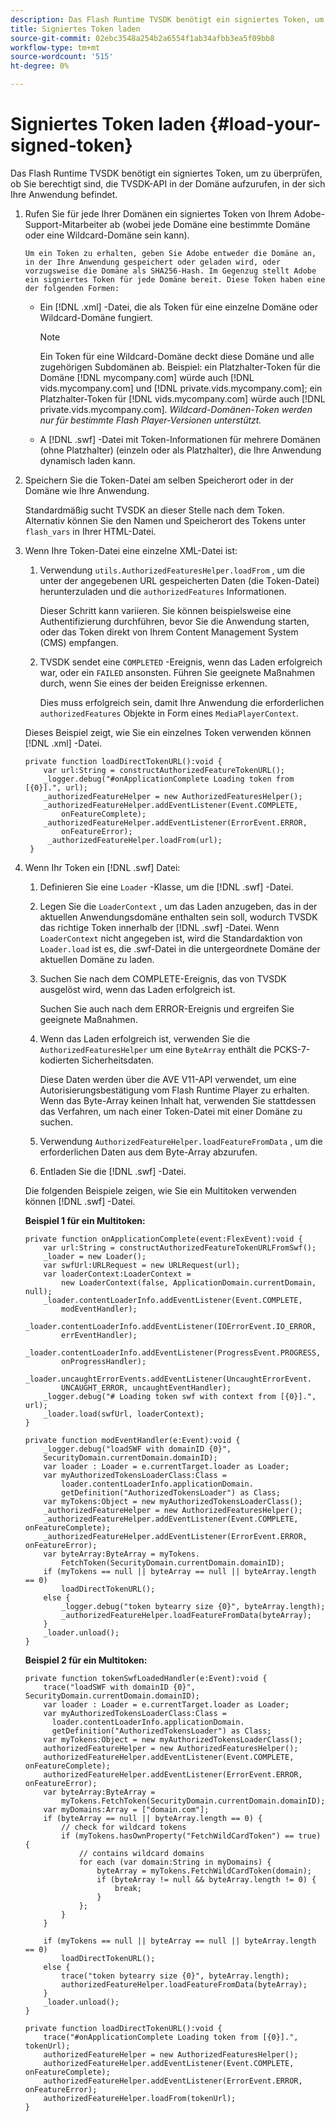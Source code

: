 ```yaml
---
description: Das Flash Runtime TVSDK benötigt ein signiertes Token, um zu überprüfen, ob Sie berechtigt sind, die TVSDK-API in der Domäne aufzurufen, in der sich Ihre Anwendung befindet.
title: Signiertes Token laden
source-git-commit: 02ebc3548a254b2a6554f1ab34afbb3ea5f09bb8
workflow-type: tm+mt
source-wordcount: '515'
ht-degree: 0%

---
```


# Signiertes Token laden {#load-your-signed-token}

Das Flash Runtime TVSDK benötigt ein signiertes Token, um zu überprüfen, ob Sie berechtigt sind, die TVSDK-API in der Domäne aufzurufen, in der sich Ihre Anwendung befindet.

1. Rufen Sie für jede Ihrer Domänen ein signiertes Token von Ihrem Adobe-Support-Mitarbeiter ab (wobei jede Domäne eine bestimmte Domäne oder eine Wildcard-Domäne sein kann).

       Um ein Token zu erhalten, geben Sie Adobe entweder die Domäne an, in der Ihre Anwendung gespeichert oder geladen wird, oder vorzugsweise die Domäne als SHA256-Hash. Im Gegenzug stellt Adobe ein signiertes Token für jede Domäne bereit. Diese Token haben eine der folgenden Formen:
   
   * Ein [!DNL .xml] -Datei, die als Token für eine einzelne Domäne oder Wildcard-Domäne fungiert.

     >[!NOTE]
     >
     >Ein Token für eine Wildcard-Domäne deckt diese Domäne und alle zugehörigen Subdomänen ab. Beispiel: ein Platzhalter-Token für die Domäne [!DNL mycompany.com] würde auch [!DNL vids.mycompany.com] und [!DNL private.vids.mycompany.com]; ein Platzhalter-Token für [!DNL vids.mycompany.com] würde auch [!DNL private.vids.mycompany.com]. *Wildcard-Domänen-Token werden nur für bestimmte Flash Player-Versionen unterstützt.*

   * A [!DNL .swf] -Datei mit Token-Informationen für mehrere Domänen (ohne Platzhalter) (einzeln oder als Platzhalter), die Ihre Anwendung dynamisch laden kann.

1. Speichern Sie die Token-Datei am selben Speicherort oder in der Domäne wie Ihre Anwendung.

   Standardmäßig sucht TVSDK an dieser Stelle nach dem Token. Alternativ können Sie den Namen und Speicherort des Tokens unter `flash_vars` in Ihrer HTML-Datei.
1. Wenn Ihre Token-Datei eine einzelne XML-Datei ist:
   1. Verwendung `utils.AuthorizedFeaturesHelper.loadFrom` , um die unter der angegebenen URL gespeicherten Daten (die Token-Datei) herunterzuladen und die `authorizedFeatures` Informationen.

      Dieser Schritt kann variieren. Sie können beispielsweise eine Authentifizierung durchführen, bevor Sie die Anwendung starten, oder das Token direkt von Ihrem Content Management System (CMS) empfangen.

   1. TVSDK sendet eine `COMPLETED` -Ereignis, wenn das Laden erfolgreich war, oder ein `FAILED` ansonsten. Führen Sie geeignete Maßnahmen durch, wenn Sie eines der beiden Ereignisse erkennen.

      Dies muss erfolgreich sein, damit Ihre Anwendung die erforderlichen `authorizedFeatures` Objekte in Form eines `MediaPlayerContext`.

   Dieses Beispiel zeigt, wie Sie ein einzelnes Token verwenden können [!DNL .xml] -Datei.

   ```
   private function loadDirectTokenURL():void { 
       var url:String = constructAuthorizedFeatureTokenURL(); 
       _logger.debug("#onApplicationComplete Loading token from [{0}].", url); 
       _authorizedFeatureHelper = new AuthorizedFeaturesHelper(); 
       _authorizedFeatureHelper.addEventListener(Event.COMPLETE,  
           onFeatureComplete); 
       _authorizedFeatureHelper.addEventListener(ErrorEvent.ERROR,  
           onFeatureError); 
        _authorizedFeatureHelper.loadFrom(url); 
    }
   ```

1. Wenn Ihr Token ein [!DNL .swf] Datei:
   1. Definieren Sie eine `Loader` -Klasse, um die [!DNL .swf] -Datei.
   1. Legen Sie die `LoaderContext` , um das Laden anzugeben, das in der aktuellen Anwendungsdomäne enthalten sein soll, wodurch TVSDK das richtige Token innerhalb der [!DNL .swf] -Datei. Wenn `LoaderContext` nicht angegeben ist, wird die Standardaktion von `Loader.load` ist es, die .swf-Datei in die untergeordnete Domäne der aktuellen Domäne zu laden.
   1. Suchen Sie nach dem COMPLETE-Ereignis, das von TVSDK ausgelöst wird, wenn das Laden erfolgreich ist.

      Suchen Sie auch nach dem ERROR-Ereignis und ergreifen Sie geeignete Maßnahmen.
   1. Wenn das Laden erfolgreich ist, verwenden Sie die `AuthorizedFeaturesHelper` um eine `ByteArray` enthält die PCKS-7-kodierten Sicherheitsdaten.

      Diese Daten werden über die AVE V11-API verwendet, um eine Autorisierungsbestätigung vom Flash Runtime Player zu erhalten. Wenn das Byte-Array keinen Inhalt hat, verwenden Sie stattdessen das Verfahren, um nach einer Token-Datei mit einer Domäne zu suchen.
   1. Verwendung `AuthorizedFeatureHelper.loadFeatureFromData` , um die erforderlichen Daten aus dem Byte-Array abzurufen.
   1. Entladen Sie die [!DNL .swf] -Datei.

   Die folgenden Beispiele zeigen, wie Sie ein Multitoken verwenden können [!DNL .swf] -Datei.

   **Beispiel 1 für ein Multitoken:**

   ```
   private function onApplicationComplete(event:FlexEvent):void { 
       var url:String = constructAuthorizedFeatureTokenURLFromSwf();   
       _loader = new Loader(); 
       var swfUrl:URLRequest = new URLRequest(url); 
       var loaderContext:LoaderContext =  
           new LoaderContext(false, ApplicationDomain.currentDomain, null); 
       _loader.contentLoaderInfo.addEventListener(Event.COMPLETE,  
           modEventHandler); 
       _loader.contentLoaderInfo.addEventListener(IOErrorEvent.IO_ERROR,  
           errEventHandler); 
       _loader.contentLoaderInfo.addEventListener(ProgressEvent.PROGRESS,  
           onProgressHandler); 
       _loader.uncaughtErrorEvents.addEventListener(UncaughtErrorEvent. 
           UNCAUGHT_ERROR, uncaughtEventHandler); 
       _logger.debug("# Loading token swf with context from [{0}].", url); 
       _loader.load(swfUrl, loaderContext); 
   } 
   
   private function modEventHandler(e:Event):void { 
       _logger.debug("loadSWF with domainID {0}",  
       SecurityDomain.currentDomain.domainID); 
       var loader : Loader = e.currentTarget.loader as Loader; 
       var myAuthorizedTokensLoaderClass:Class =  
           loader.contentLoaderInfo.applicationDomain. 
           getDefinition("AuthorizedTokensLoader") as Class; 
       var myTokens:Object = new myAuthorizedTokensLoaderClass(); 
       _authorizedFeatureHelper = new AuthorizedFeaturesHelper(); 
       _authorizedFeatureHelper.addEventListener(Event.COMPLETE, onFeatureComplete); 
       _authorizedFeatureHelper.addEventListener(ErrorEvent.ERROR, onFeatureError); 
       var byteArray:ByteArray = myTokens. 
           FetchToken(SecurityDomain.currentDomain.domainID); 
       if (myTokens == null || byteArray == null || byteArray.length == 0) 
           loadDirectTokenURL(); 
       else { 
           _logger.debug("token bytearry size {0}", byteArray.length); 
           _authorizedFeatureHelper.loadFeatureFromData(byteArray); 
       } 
       _loader.unload(); 
   } 
   ```

   **Beispiel 2 für ein Multitoken:**

   ```
   private function tokenSwfLoadedHandler(e:Event):void { 
       trace("loadSWF with domainID {0}", SecurityDomain.currentDomain.domainID); 
       var loader : Loader = e.currentTarget.loader as Loader; 
       var myAuthorizedTokensLoaderClass:Class =  
         loader.contentLoaderInfo.applicationDomain. 
         getDefinition("AuthorizedTokensLoader") as Class; 
       var myTokens:Object = new myAuthorizedTokensLoaderClass(); 
       authorizedFeatureHelper = new AuthorizedFeaturesHelper(); 
       authorizedFeatureHelper.addEventListener(Event.COMPLETE, onFeatureComplete); 
       authorizedFeatureHelper.addEventListener(ErrorEvent.ERROR, onFeatureError); 
       var byteArray:ByteArray =  
           myTokens.FetchToken(SecurityDomain.currentDomain.domainID); 
       var myDomains:Array = ["domain.com"]; 
       if (byteArray == null || byteArray.length == 0) { 
           // check for wildcard tokens 
           if (myTokens.hasOwnProperty("FetchWildCardToken") == true) { 
               // contains wildcard domains 
               for each (var domain:String in myDomains) { 
                   byteArray = myTokens.FetchWildCardToken(domain); 
                   if (byteArray != null && byteArray.length != 0) { 
                       break; 
                   } 
               }; 
           } 
       } 
   
       if (myTokens == null || byteArray == null || byteArray.length == 0) 
           loadDirectTokenURL(); 
       else { 
           trace("token bytearry size {0}", byteArray.length); 
           authorizedFeatureHelper.loadFeatureFromData(byteArray); 
       } 
       _loader.unload(); 
   } 
   
   private function loadDirectTokenURL():void { 
       trace("#onApplicationComplete Loading token from [{0}].", tokenUrl); 
       authorizedFeatureHelper = new AuthorizedFeaturesHelper(); 
       authorizedFeatureHelper.addEventListener(Event.COMPLETE, onFeatureComplete); 
       authorizedFeatureHelper.addEventListener(ErrorEvent.ERROR, onFeatureError); 
       authorizedFeatureHelper.loadFrom(tokenUrl); 
   }
   ```
